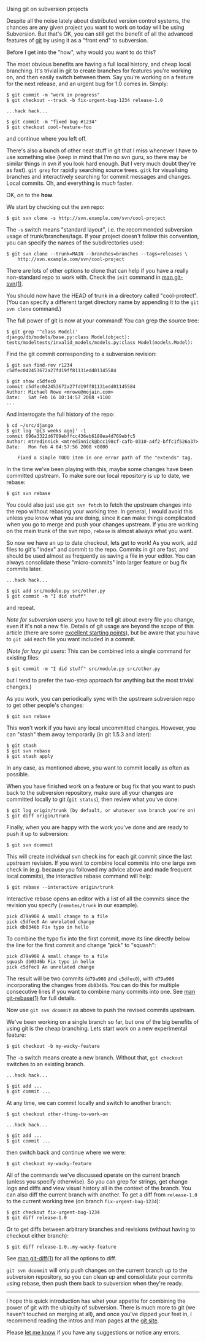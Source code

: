 Using git on subversion projects

Despite all the noise lately about distributed version control
systems, the chances are any given project you want to work on today
will be using Subversion. But that's OK, you can still get the benefit
of all the advanced features of [git][] by using it as a "front end" to
subversion. 

Before I get into the "how", why would you want to do this?

The most obvious benefits are having a full local history, and cheap
local branching. It's trivial in git to create branches for features
you're working on, and then easily switch between them. Say you're
working on a feature for the next release, and an urgent bug for 1.0
comes in. Simply:

    $ git commit -m "work in progress"
    $ git checkout --track -b fix-urgent-bug-1234 release-1.0

    ...hack hack...

    $ git commit -m "fixed bug #1234"
    $ git checkout cool-feature-foo

and continue where you left off.

There's also a bunch of other neat stuff in git that I miss whenever I
have to use something else (keep in mind that I'm no svn guru, so
there may be similar things in svn if you look hard enough. But I very
much doubt they're as fast). `git grep` for rapidly searching source
trees. `gitk` for visualising branches and interactively searching for
commit messages and changes. Local commits. Oh, and everything is
*much* faster.

OK, on to the __how__.

We start by checking out the svn repo:

    $ git svn clone -s http://svn.example.com/svn/cool-project

The `-s` switch means "standard layout", i.e. the recommended
subversion usage of trunk/branches/tags. If your project doesn't
follow this convention, you can specify the names of the
subdirectories used:

    $ git svn clone --trunk=MAIN --branches=branches --tags=releases \
        http://svn.example.com/svn/cool-project

There are lots of other options to clone that can help if you have a
really non-standard repo to work with. Check the `init` command in
[man git-svn(1)][2].

You should now have the HEAD of trunk in a directory called
"cool-protect". (You can specify a different target directory name by
appending it to the `git svn clone` command.)

The full power of git is now at your command! You can grep the source
tree:

    $ git grep '^class Model('
    django/db/models/base.py:class Model(object):
    tests/modeltests/invalid_models/models.py:class Model(models.Model):

Find the git commit corresponding to a subversion revision:

    $ git svn find-rev r1234
    c5dfec042453672a27fd19ff81131edd01145584

    $ git show c5dfec0
    commit c5dfec042453672a27fd19ff81131edd01145584
    Author: Michael Rowe <mrowe@mojain.com>
    Date:   Sat Feb 16 10:14:57 2008 +1100
    ...

And interrogate the full history of the repo:

    $ cd ~/src/django
    $ git log '@{3 weeks ago}' -1
    commit 696a3322d6709ebffcc436eb6188ea4d769ebfc5
    Author: mtredinnick <mtredinnick@bcc190cf-cafb-0310-a4f2-bffc1f526a37>
    Date:   Mon Feb 4 04:57:56 2008 +0000
    
        Fixed a simple TODO item in one error path of the "extends" tag.

In the time we've been playing with this, maybe some changes have been
committed upstream. To make sure our local repository is up to date, we
rebase:

    $ git svn rebase

You could also just use `git svn fetch` to fetch the upstream changes
into the repo without rebasing your working tree. In general, I would
avoid this unless you know what you are doing, since it can make
things complicated when you go to merge and push your changes
upstream. If you are working on the main trunk of the svn repo,
`rebase` is almost always what you want.

So now we have an up to date checkout, lets get to work! As you work,
add files to git's "index" and commit to the repo. Commits in git are
fast, and should be used almost as frequently as saving a file in your
editor. You can always consolidate these "micro-commits" into larger
feature or bug fix commits later.

    ...hack hack...

    $ git add src/module.py src/other.py
    $ git commit -m "I did stuff"

and repeat.

*Note for subversion users*: you have to tell git about every file you
change, even if it's not a new file. Details of git usage are beyond
the scope of this article (there are some [excellent starting points][5]),
but be aware that you have to `git add` each file you
want included in a commit.

(*Note for lazy git users*: This can be combined into a single
command for existing files:

    $ git commit -m "I did stuff" src/module.py src/other.py

but I tend to prefer the two-step approach for anything but the most
trivial changes.)

As you work, you can periodically sync with the upstream subversion
repo to get other people's changes:

    $ git svn rebase

This won't work if you have any local uncommitted changes. However,
you can "stash" them away temporarily (in git 1.5.3 and later):

    $ git stash
    $ git svn rebase
    $ git stash apply

In any case, as mentioned above, you want to commit locally as often
as possible.

When you have finished work on a feature or bug fix that you want to
push back to the subversion repository, make sure all your changes are
committed locally to git (`git status`), then review what you've done:

    $ git log origin/trunk (by default, or whatever svn branch you're on)
    $ git diff origin/trunk

Finally, when you are happy with the work you've done and are ready to
push it up to subversion:

    $ git svn dcommit

This will create individual svn check ins for each git commit since the
last upstream revision. If you want to combine local commits into one
large svn check in (e.g. because you followed my advice above and made
frequent local commits), the interactive rebase command will help:

    $ git rebase --interactive origin/trunk

Interactive rebase opens an editor with a list of all the commits
since the revision you specify (`remotes/trunk` in our example).

    pick d79a908 A small change to a file
    pick c5dfec0 An unrelated change
    pick db0346b Fix typo in hello

To combine the typo fix into the first commit, move its line directly
below the line for the first commit and change "pick" to "squash":

    pick d79a908 A small change to a file
    squash db0346b Fix typo in hello
    pick c5dfec0 An unrelated change

The result will be two commits (`d79a908` and `c5dfec0`), with
`d79a908` incorporating the changes from `db0346b`. You can do this
for multiple consecutive lines if you want to combine many commits
into one. See [man git-rebase(1)][3] for full details.

Now use `git svn dcommit` as above to push the revised commits
upstream.

We've been working on a single branch so far, but one of the big
benefits of using git is the cheap branching. Lets start work on a new
experimental feature:

    $ git checkout -b my-wacky-feature

The `-b` switch means create a new branch. Without that, `git
checkout` switches to an existing branch. 

    ...hack hack...

    $ git add ...
    $ git commit ...

At any time, we can commit locally and switch to another branch:

    $ git checkout other-thing-to-work-on

    ...hack hack...

    $ git add ...
    $ git commit ...

then switch back and continue where we were:

    $ git checkout my-wacky-feature

All of the commands we've discussed operate on the current branch
(unless you specify otherwise). So you can grep for strings, get
change logs and diffs and view visual history all in the context of
the branch. You can also diff the current branch with another. To get
a diff from `release-1.0` to the current working tree (on branch
`fix-urgent-bug-1234`):

    $ git checkout fix-urgent-bug-1234
    $ git diff release-1.0

Or to get diffs between arbitrary branches and revisions (without
having to checkout either branch):

    $ git diff release-1.0..my-wacky-feature 

See [man git-diff(1)][4] for all the options to diff.

`git svn dcommit` will only push changes on the current branch up to
the subversion repository, so you can clean up and consolidate your
commits using rebase, then push them back to subversion when they're
ready.

---

I hope this quick introduction has whet your appetite for combining
the power of git with the ubiquity of subversion. There is much more
to git (we haven't touched on merging at all), and once you've dipped
your feet in, I recommend reading the intros and man pages at the [git site][].

Please [let me know][1] if you have any suggestions or notice any
errors.

[1]: mailto:mikerowe@mikerowecode.com
[2]: http://www.kernel.org/pub/software/scm/git/docs/git-svn.html
[3]: http://www.kernel.org/pub/software/scm/git/docs/git-rebase.html
[4]: http://www.kernel.org/pub/software/scm/git/docs/git-diff.html
[5]: http://git.or.cz/gitwiki/QuickStart
[git]: http://git.or.cz/
[git site]: http://git.or.cz/gitwiki/GitDocumentation
